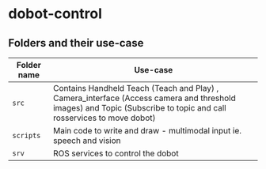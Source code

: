 # dobot-control

## Folders and their use-case

| Folder name | Use-case |
| --- | --- |
| `src` | Contains Handheld Teach (Teach and Play) , Camera_interface (Access camera and threshold images) and Topic (Subscribe to topic and call rosservices to move dobot)  |
| `scripts` | Main code to write and draw - multimodal input ie. speech and vision |
| `srv` | ROS services to control the dobot |


